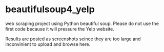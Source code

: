 # beautifulsoup4_yelp
web scraping project using Python beautiful soup. Please do not use the first code because it will pressure the Yelp website. 

Results are posted as screenshots seince they are too large and inconvinient to upload and browse here.
